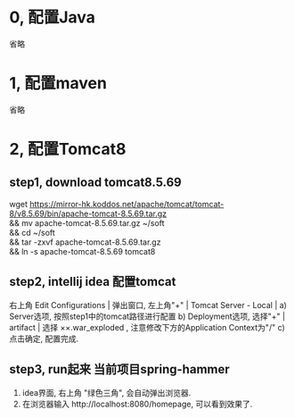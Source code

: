 # 0, 配置Java
省略

# 1, 配置maven
省略

# 2, 配置Tomcat8
## step1, download tomcat8.5.69
 wget https://mirror-hk.koddos.net/apache/tomcat/tomcat-8/v8.5.69/bin/apache-tomcat-8.5.69.tar.gz \
 && mv apache-tomcat-8.5.69.tar.gz ~/soft \
 && cd ~/soft \
 && tar -zxvf apache-tomcat-8.5.69.tar.gz \
 && ln -s apache-tomcat-8.5.69 tomcat8

## step2, intellij idea 配置tomcat
 右上角 Edit Configurations | 弹出窗口, 左上角"+" | Tomcat Server - Local | 
 a) Server选项, 按照step1中的tomcat路径进行配置
 b) Deployment选项, 选择"+" | artifact | 选择 ××.war_exploded , 注意修改下方的Application Context为"/"
 c) 点击确定, 配置完成.

## step3, run起来 当前项目spring-hammer
 1) idea界面, 右上角 "绿色三角", 会自动弹出浏览器. 
 2) 在浏览器输入 http://localhost:8080/homepage, 可以看到效果了.

